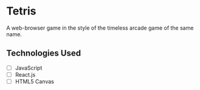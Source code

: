 # Tetris

A web-browser game in the style of the timeless arcade game of the same name.

## Technologies Used
- [ ] JavaScript
- [ ] React.js
- [ ] HTML5 Canvas

